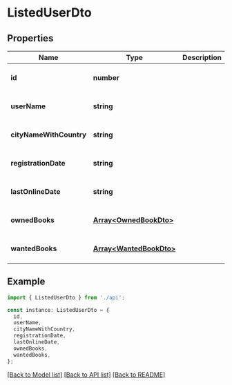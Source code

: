 # ListedUserDto

## Properties

| Name                    | Type                                               | Description | Notes                             |
| ----------------------- | -------------------------------------------------- | ----------- | --------------------------------- |
| **id**                  | **number**                                         |             | [optional] [default to undefined] |
| **userName**            | **string**                                         |             | [optional] [default to undefined] |
| **cityNameWithCountry** | **string**                                         |             | [optional] [default to undefined] |
| **registrationDate**    | **string**                                         |             | [optional] [default to undefined] |
| **lastOnlineDate**      | **string**                                         |             | [optional] [default to undefined] |
| **ownedBooks**          | [**Array&lt;OwnedBookDto&gt;**](OwnedBookDto.md)   |             | [optional] [default to undefined] |
| **wantedBooks**         | [**Array&lt;WantedBookDto&gt;**](WantedBookDto.md) |             | [optional] [default to undefined] |

## Example

```typescript
import { ListedUserDto } from './api';

const instance: ListedUserDto = {
  id,
  userName,
  cityNameWithCountry,
  registrationDate,
  lastOnlineDate,
  ownedBooks,
  wantedBooks,
};
```

[[Back to Model list]](../README.md#documentation-for-models) [[Back to API list]](../README.md#documentation-for-api-endpoints) [[Back to README]](../README.md)
